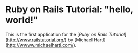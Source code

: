 # Ruby on Rails Tutorial: "hello, world!"

This is the first application for the [*Ruby on Rails Tutorial*] (http://www.railstutorial.org/) by [Michael Hartl] (http://wwww.michaelhartl.com/).
